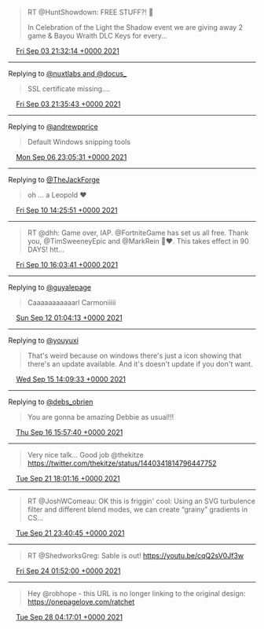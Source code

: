 > RT @HuntShowdown: FREE STUFF?! 👀
>
> In Celebration of the Light the Shadow event we are giving away 2 game &amp; Bayou Wraith DLC Keys for every…

<img src="/media/tweet.ico" width="12" /> [Fri Sep 03 21:32:14 +0000 2021](https://twitter.com/eduplessis/status/1433905702469259267)

----

Replying to [@nuxtlabs and @docus_](https://twitter.com/nuxtlabs/status/1433837775229423617)

> SSL certificate missing....

<img src="/media/tweet.ico" width="12" /> [Fri Sep 03 21:35:43 +0000 2021](https://twitter.com/eduplessis/status/1433906579888279555)

----

Replying to [@andrewpprice](https://twitter.com/andrewpprice/status/1434991589126905859)

> Default  Windows snipping tools

<img src="/media/tweet.ico" width="12" /> [Mon Sep 06 23:05:31 +0000 2021](https://twitter.com/eduplessis/status/1435016341996638216)

----

Replying to [@TheJackForge](https://twitter.com/TheJackForge/status/1436065110116618259)

> oh ... a Leopold ❤

<img src="/media/tweet.ico" width="12" /> [Fri Sep 10 14:25:51 +0000 2021](https://twitter.com/eduplessis/status/1436335111994236929)

----

> RT @dhh: Game over, IAP. @FortniteGame has set us all free. Thank you, @TimSweeneyEpic and @MarkRein 🙏❤️. This takes effect in 90 DAYS! htt…

<img src="/media/tweet.ico" width="12" /> [Fri Sep 10 16:03:41 +0000 2021](https://twitter.com/eduplessis/status/1436359735289262082)

----

Replying to [@guyalepage](https://twitter.com/guyalepage/status/1436778174432559107)

> Caaaaaaaaaaarl Carmoniiiii

<img src="/media/tweet.ico" width="12" /> [Sun Sep 12 01:04:13 +0000 2021](https://twitter.com/eduplessis/status/1436858152377536513)

----

Replying to [@youyuxi](https://twitter.com/youyuxi/status/1438142473696595972)

> That's weird because on windows there's just a icon showing that there's an update available. And it's doesn't update if you don't want.

<img src="/media/tweet.ico" width="12" /> [Wed Sep 15 14:09:33 +0000 2021](https://twitter.com/eduplessis/status/1438142950786076676)

----

Replying to [@debs_obrien](https://twitter.com/debs_obrien/status/1438484810800971779)

> You are gonna be amazing Debbie as usual!!!

<img src="/media/tweet.ico" width="12" /> [Thu Sep 16 15:57:40 +0000 2021](https://twitter.com/eduplessis/status/1438532546594320387)

----

> Very nice talk... Good job @thekitze https://twitter.com/thekitze/status/1440341814796447752

<img src="/media/tweet.ico" width="12" /> [Tue Sep 21 18:01:16 +0000 2021](https://twitter.com/eduplessis/status/1440375589894963206)

----

> RT @JoshWComeau: OK this is friggin' cool: Using an SVG turbulence filter and different blend modes, we can create “grainy” gradients in CS…

<img src="/media/tweet.ico" width="12" /> [Tue Sep 21 23:40:45 +0000 2021](https://twitter.com/eduplessis/status/1440461024998526986)

----

> RT @ShedworksGreg: Sable is out! https://youtu.be/cqQ2sV0Jf3w

<img src="/media/tweet.ico" width="12" /> [Fri Sep 24 01:52:00 +0000 2021](https://twitter.com/eduplessis/status/1441218829690892288)

----

> Hey @robhope - this URL is no longer linking to the original design: https://onepagelove.com/ratchet

<img src="/media/tweet.ico" width="12" /> [Tue Sep 28 04:17:01 +0000 2021](https://twitter.com/eduplessis/status/1442704875893239811)